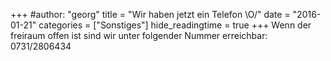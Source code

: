 +++
#author: "georg"
title = "Wir haben jetzt ein Telefon \\O/"
date = "2016-01-21"
categories = ["Sonstiges"]
hide_readingtime = true
+++
Wenn der freiraum offen ist sind wir unter folgender Nummer erreichbar: 0731/2806434
